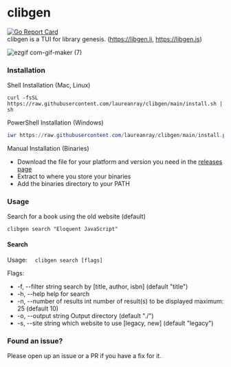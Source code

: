 # clibgen
[![Go Report Card](https://goreportcard.com/badge/github.com/laureanray/clibgen)](https://goreportcard.com/report/github.com/laureanray/clibgen)  
clibgen is a TUI for library genesis. (https://libgen.li, https://libgen.is)

![ezgif com-gif-maker (7)](https://user-images.githubusercontent.com/22195710/180980454-4e0c95b5-1df3-4891-84f0-9b92d0ac12d4.gif)

### Installation

Shell Installation (Mac, Linux)

```shell
curl -fsSL https://raw.githubusercontent.com/laureanray/clibgen/main/install.sh | sh
```

PowerShell Installation (Windows)

```powershell
iwr https://raw.githubusercontent.com/laureanray/clibgen/main/install.ps1 -useb | iex
```

Manual Installation (Binaries)

- Download the file for your platform and version you need in the [releases page](https://github.com/laureanray/clibgen/releases)
- Extract to where you store your binaries
- Add the binaries directory to your PATH

### Usage

Search for a book using the old website (default)

```shell
clibgen search "Eloquent JavaScript"
```

#### Search

Usage:
`  clibgen search [flags]`

Flags:
-  -f, --filter string           search by [title, author, isbn] (default "title")
-  -h, --help                    help for search
-  -n, --number of results int   number of result(s) to be displayed maximum: 25 (default 10)
-  -o, --output string           Output directory (default "./")
-  -s, --site string             which website to use [legacy, new] (default "legacy")



### Found an issue?

Please open up an issue or a PR if you have a fix for it. 
